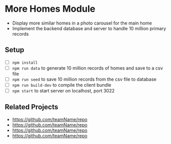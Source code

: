 # More Homes Module

- Display more similar homes in a photo carousel for the main home
- Implement the backend database and server to handle 10 million primary records

## Setup
- [ ] `npm install`
- [ ] `npm run data` to generate 10 million records of homes and save to a csv file
- [ ] `npm run seed` to save 10 million records from the csv file to database
- [ ] `npm run build-dev` to compile the client bundle
- [ ] `npm start` to start server on localhost, port 3022

## Related Projects

  - https://github.com/teamName/repo
  - https://github.com/teamName/repo
  - https://github.com/teamName/repo
  - https://github.com/teamName/repo
